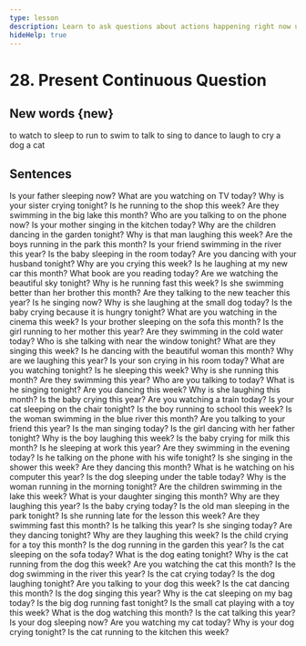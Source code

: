```yaml
---
type: lesson
description: Learn to ask questions about actions happening right now using Present Continuous Tense.
hideHelp: true
---
```


# 28. Present Continuous Question

## New words {new}

to watch
to sleep
to run
to swim
to talk
to sing
to dance
to laugh
to cry
a dog
a cat

## Sentences

Is your father sleeping now?
What are you watching on TV today?
Why is your sister crying tonight?
Is he running to the shop this week?
Are they swimming in the big lake this month?
Who are you talking to on the phone now?
Is your mother singing in the kitchen today?
Why are the children dancing in the garden tonight?
Why is that man laughing this week?
Are the boys running in the park this month?
Is your friend swimming in the river this year?
Is the baby sleeping in the room today?
Are you dancing with your husband tonight?
Why are you crying this week?
Is he laughing at my new car this month?
What book are you reading today?
Are we watching the beautiful sky tonight?
Why is he running fast this week?
Is she swimming better than her brother this month?
Are they talking to the new teacher this year?
Is he singing now?
Why is she laughing at the small dog today?
Is the baby crying because it is hungry tonight?
What are you watching in the cinema this week?
Is your brother sleeping on the sofa this month?
Is the girl running to her mother this year?
Are they swimming in the cold water today?
Who is she talking with near the window tonight?
What are they singing this week?
Is he dancing with the beautiful woman this month?
Why are we laughing this year?
Is your son crying in his room today?
What are you watching tonight?
Is he sleeping this week?
Why is she running this month?
Are they swimming this year?
Who are you talking to today?
What is he singing tonight?
Are you dancing this week?
Why is she laughing this month?
Is the baby crying this year?
Are you watching a train today?
Is your cat sleeping on the chair tonight?
Is the boy running to school this week?
Is the woman swimming in the blue river this month?
Are you talking to your friend this year?
Is the man singing today?
Is the girl dancing with her father tonight?
Why is the boy laughing this week?
Is the baby crying for milk this month?
Is he sleeping at work this year?
Are they swimming in the evening today?
Is he talking on the phone with his wife tonight?
Is she singing in the shower this week?
Are they dancing this month?
What is he watching on his computer this year?
Is the dog sleeping under the table today?
Why is the woman running in the morning tonight?
Are the children swimming in the lake this week?
What is your daughter singing this month?
Why are they laughing this year?
Is the baby crying today?
Is the old man sleeping in the park tonight?
Is she running late for the lesson this week?
Are they swimming fast this month?
Is he talking this year?
Is she singing today?
Are they dancing tonight?
Why are they laughing this week?
Is the child crying for a toy this month?
Is the dog running in the garden this year?
Is the cat sleeping on the sofa today?
What is the dog eating tonight?
Why is the cat running from the dog this week?
Are you watching the cat this month?
Is the dog swimming in the river this year?
Is the cat crying today?
Is the dog laughing tonight?
Are you talking to your dog this week?
Is the cat dancing this month?
Is the dog singing this year?
Why is the cat sleeping on my bag today?
Is the big dog running fast tonight?
Is the small cat playing with a toy this week?
What is the dog watching this month?
Is the cat talking this year?
Is your dog sleeping now?
Are you watching my cat today?
Why is your dog crying tonight?
Is the cat running to the kitchen this week?
